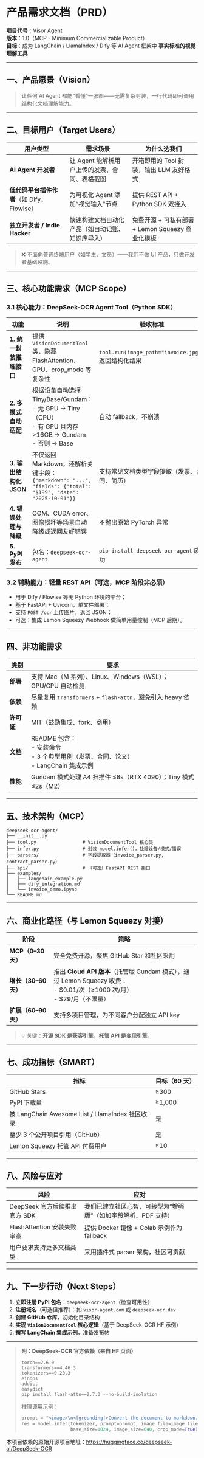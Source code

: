 # 产品需求文档（PRD）  
**项目代号**：Visor Agent  
**版本**：1.0（MCP - Minimum Commercializable Product）  
**目标**：成为 LangChain / LlamaIndex / Dify 等 AI Agent 框架中 **事实标准的视觉理解工具**  

---

## 一、产品愿景（Vision）

> 让任何 AI Agent 都能“看懂”一张图——无需复杂封装，一行代码即可调用结构化文档理解能力。

---

## 二、目标用户（Target Users）

| 用户类型 | 需求场景 | 为什么选我们 |
|--------|--------|------------|
| **AI Agent 开发者** | 让 Agent 能解析用户上传的发票、合同、表格截图 | 开箱即用的 Tool 封装，输出 LLM 友好格式 |
| **低代码平台插件作者**（如 Dify、Flowise） | 为可视化 Agent 添加“视觉输入”节点 | 提供 REST API + Python SDK 双接入 |
| **独立开发者 / Indie Hacker** | 快速构建文档自动化产品（如自动记账、知识库导入） | 免费开源 + 可私有部署 + Lemon Squeezy 商业化模板 |

> ❌ 不面向普通终端用户（如学生、文员）——我们不做 UI 产品，只做开发者基础设施。

---

## 三、核心功能需求（MCP Scope）

### 3.1 核心能力：DeepSeek-OCR Agent Tool（Python SDK）

| 功能 | 说明 | 验收标准 |
|------|------|--------|
| **1. 统一封装推理接口** | 提供 `VisionDocumentTool` 类，隐藏 FlashAttention、GPU、crop_mode 等复杂性 | `tool.run(image_path="invoice.jpg")` 返回结构化结果 |
| **2. 多模式自动适配** | 根据设备自动选择 Tiny/Base/Gundam：<br>- 无 GPU → Tiny（CPU）<br>- 有 GPU 且内存 >16GB → Gundam<br>- 否则 → Base | 自动 fallback，不崩溃 |
| **3. 输出结构化 JSON** | 不仅返回 Markdown，还解析关键字段：<br>`{"markdown": "...", "fields": {"total": "$199", "date": "2025-10-01"}}` | 支持常见文档类型字段提取（发票、合同、简历） |
| **4. 错误处理与降级** | OOM、CUDA error、图像损坏等场景自动降级或返回友好错误 | 不抛出原始 PyTorch 异常 |
| **5. PyPI 发布** | 包名：`deepseek-ocr-agent` | `pip install deepseek-ocr-agent` 成功 |

### 3.2 辅助能力：轻量 REST API（可选，MCP 阶段非必须）

- 用于 Dify / Flowise 等无 Python 环境的平台；
- 基于 FastAPI + Uvicorn，单文件部署；
- 支持 `POST /ocr` 上传图片，返回 JSON；
- 可选：集成 Lemon Squeezy Webhook 做简单用量控制（MCP 后期）。

---

## 四、非功能需求

| 类别 | 要求 |
|------|------|
| **部署** | 支持 Mac（M 系列）、Linux、Windows（WSL）；GPU/CPU 自动检测 |
| **依赖** | 尽量复用 `transformers` + `flash-attn`，避免引入 heavy 依赖 |
| **许可证** | MIT（鼓励集成、fork、商用） |
| **文档** | README 包含：<br>- 安装命令<br>- 3 个典型用例（发票、合同、论文）<br>- LangChain 集成示例 |
| **性能** | Gundam 模式处理 A4 扫描件 ≤8s（RTX 4090）；Tiny 模式 ≤2s（M2） |

---

## 五、技术架构（MCP）

```
deepseek-ocr-agent/
├── __init__.py
├── tool.py                 # VisionDocumentTool 核心类
├── infer.py                # 封装 model.infer()，处理设备/模式/错误
├── parsers/                # 字段提取器（invoice_parser.py, contract_parser.py）
├── api/                    # （可选）FastAPI REST 接口
├── examples/
│   ├── langchain_example.py
│   ├── dify_integration.md
│   └── invoice_demo.ipynb
└── README.md
```

---

## 六、商业化路径（与 Lemon Squeezy 对接）

| 阶段 | 策略 |
|------|------|
| **MCP（0–30 天）** | 完全免费开源，聚焦 GitHub Star 和社区采用 |
| **增长（30–60 天）** | 推出 **Cloud API 版本**（托管版 Gundam 模式），通过 Lemon Squeezy 收费：<br>- $0.01/次（≥1000 次/月）<br>- $29/月（不限量） |
| **扩展（60–90 天）** | 支持多项目管理，为不同客户分配独立 API key |

> 💡 关键：**开源 SDK 是获客引擎，托管 API 是变现引擎**。

---

## 七、成功指标（SMART）

| 指标 | 目标（60 天） |
|------|-------------|
| GitHub Stars | ≥300 |
| PyPI 下载量 | ≥1,000 |
| 被 LangChain Awesome List / LlamaIndex 社区收录 | 是 |
| 至少 3 个公开项目引用（GitHub） | 是 |
| Lemon Squeezy 托管 API 付费用户 | ≥10 |

---

## 八、风险与应对

| 风险 | 应对 |
|------|------|
| DeepSeek 官方后续推出官方 SDK | 我们已建立社区心智，可转型为“增强版”（如加字段解析、PDF 支持） |
| FlashAttention 安装失败率高 | 提供 Docker 镜像 + Colab 示例作为 fallback |
| 用户要求支持更多文档类型 | 采用插件式 parser 架构，社区可贡献 |

---

## 九、下一步行动（Next Steps）

1. **立即注册 PyPI 包名**：`deepseek-ocr-agent`（检查可用性）  
2. **注册域名**（可选但推荐）：如 `visor-agent.com` 或 `deepseek-ocr.dev`  
3. **创建 GitHub 仓库**，初始化目录结构  
4. **实现 `VisionDocumentTool` 核心逻辑**（基于 DeepSeek-OCR HF 示例）  
5. **撰写 LangChain 集成示例**，准备发布帖  

---

> **附：DeepSeek-OCR 官方依赖（来自 HF 页面）**  
> ```text
> torch==2.6.0
> transformers==4.46.3
> tokenizers==0.20.3
> einops
> addict 
> easydict
> pip install flash-attn==2.7.3 --no-build-isolation
> ```
> 推理调用示例：
> ```python
> prompt = "<image>\n<|grounding|>Convert the document to markdown."
> res = model.infer(tokenizer, prompt=prompt, image_file=image_file, 
>                   base_size=1024, image_size=640, crop_mode=True)
> ```
本项目依赖的原始开源项目地址：https://huggingface.co/deepseek-ai/DeepSeek-OCR  
```

